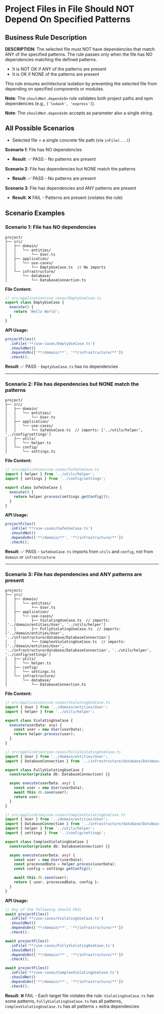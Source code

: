 # Project Files in File Should NOT Depend On Specified Patterns

## Business Rule Description

**DESCRIPTION**: The selected file must NOT have dependencies that match ANY of the specified patterns. The rule passes only when the file has NO dependencies matching the defined patterns.

- It is NOT OK if ANY of the patterns are present
- It is OK if NONE of the patterns are present

This rule ensures architectural isolation by preventing the selected file from depending on specified components or modules.

**Note**: The `shouldNot.dependsOn` rule validates both project paths and npm dependencies (e.g., `['lodash', 'express']`).

**Note**: The `shouldNot.dependsOn` accepts as parameter also a single string.

## All Possible Scenarios

- Selected file = a single concrete file path (via `inFile(...)`)

**Scenario 1**: File has NO dependencies

- **Result**: ✅ PASS - No patterns are present

**Scenario 2**: File has dependencies but NONE match the patterns

- **Result**: ✅ PASS - No patterns are present

**Scenario 3**: File has dependencies and ANY patterns are present

- **Result**: ❌ FAIL - Patterns are present (violates the rule)

## Scenario Examples

### Scenario 1: File has NO dependencies

```
project/
├── src/
│   ├── domain/
│   │   └── entities/
│   │       └── User.ts
│   ├── application/
│   │   └── use-cases/
│   │       └── EmptyUseCase.ts  // No imports
│   └── infrastructure/
│       └── database/
│           └── DatabaseConnection.ts
```

**File Content:**

```typescript
// src/application/use-cases/EmptyUseCase.ts
export class EmptyUseCase {
  execute() {
    return 'Hello World';
  }
}
```

**API Usage:**

```typescript
projectFiles()
  .inFile('**/use-cases/EmptyUseCase.ts')
  .shouldNot()
  .dependsOn(['**/domain/**', '**/infrastructure/**'])
  .check();
```

**Result**: ✅ PASS - `EmptyUseCase.ts` has no dependencies

---

### Scenario 2: File has dependencies but NONE match the patterns

```
project/
├── src/
│   ├── domain/
│   │   └── entities/
│   │       └── User.ts
│   ├── application/
│   │   └── use-cases/
│   │       └── SafeUseCase.ts  // imports: ['../utils/helper', '../config/settings']
│   ├── utils/
│   │   └── helper.ts
│   └── config/
│       └── settings.ts
```

**File Content:**

```typescript
// src/application/use-cases/SafeUseCase.ts
import { helper } from '../utils/helper';
import { settings } from '../config/settings';

export class SafeUseCase {
  execute() {
    return helper.process(settings.getConfig());
  }
}
```

**API Usage:**

```typescript
projectFiles()
  .inFile('**/use-cases/SafeUseCase.ts')
  .shouldNot()
  .dependsOn(['**/domain/**', '**/infrastructure/**'])
  .check();
```

**Result**: ✅ PASS - `SafeUseCase.ts` imports from `utils` and `config`, not from `domain` or `infrastructure`

---

### Scenario 3: File has dependencies and ANY patterns are present

```
project/
├── src/
│   ├── domain/
│   │   └── entities/
│   │       └── User.ts
│   ├── application/
│   │   └── use-cases/
│   │       ├── ViolatingUseCase.ts  // imports: ['../domain/entities/User', '../utils/helper']
│   │       ├── FullyViolatingUseCase.ts  // imports: ['../domain/entities/User', '../infrastructure/database/DatabaseConnection']
│   │       └── ComplexViolatingUseCase.ts  // imports: ['../domain/entities/User', '../infrastructure/database/DatabaseConnection', '../utils/helper', '../config/settings']
│   ├── utils/
│   │   └── helper.ts
│   ├── config/
│   │   └── settings.ts
│   └── infrastructure/
│       └── database/
│           └── DatabaseConnection.ts
```

**File Content:**

```typescript
// src/application/use-cases/ViolatingUseCase.ts
import { User } from '../domain/entities/User';
import { helper } from '../utils/helper';

export class ViolatingUseCase {
  execute(userData: any) {
    const user = new User(userData);
    return helper.process(user);
  }
}

// src/application/use-cases/FullyViolatingUseCase.ts
import { User } from '../domain/entities/User';
import { DatabaseConnection } from '../infrastructure/database/DatabaseConnection';

export class FullyViolatingUseCase {
  constructor(private db: DatabaseConnection) {}

  async execute(userData: any) {
    const user = new User(userData);
    await this.db.save(user);
    return user;
  }
}

// src/application/use-cases/ComplexViolatingUseCase.ts
import { User } from '../domain/entities/User';
import { DatabaseConnection } from '../infrastructure/database/DatabaseConnection';
import { helper } from '../utils/helper';
import { settings } from '../config/settings';

export class ComplexViolatingUseCase {
  constructor(private db: DatabaseConnection) {}

  async execute(userData: any) {
    const user = new User(userData);
    const processedData = helper.process(userData);
    const config = settings.getConfig();

    await this.db.save(user);
    return { user, processedData, config };
  }
}
```

**API Usage:**

```typescript
// Any of the following should FAIL
await projectFiles()
  .inFile('**/use-cases/ViolatingUseCase.ts')
  .shouldNot()
  .dependsOn(['**/domain/**', '**/infrastructure/**'])
  .check();

await projectFiles()
  .inFile('**/use-cases/FullyViolatingUseCase.ts')
  .shouldNot()
  .dependsOn(['**/domain/**', '**/infrastructure/**'])
  .check();

await projectFiles()
  .inFile('**/use-cases/ComplexViolatingUseCase.ts')
  .shouldNot()
  .dependsOn(['**/domain/**', '**/infrastructure/**'])
  .check();
```

**Result**: ❌ FAIL - Each target file violates the rule: `ViolatingUseCase.ts` has some patterns, `FullyViolatingUseCase.ts` has all patterns, `ComplexViolatingUseCase.ts` has all patterns + extra dependencies
